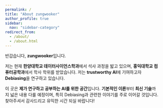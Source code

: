 ```yaml
---
permalink: /
title: "About zungwooker"
author_profile: true
sidebar:
  nav: "sidebar-category"
redirect_from: 
  - /about/
  - /about.html
---
```


반갑습니다, **zungwooker**입니다.

저는 현재 **한양대학교 데이터사이언스학과**에서 석사 과정을 밟고 있으며, **홍익대학교 컴퓨터공학과**에서 학사 학위를 받았습니다. 저는 **trustworthy AI**에 기여하고자 **Debiasing**을 연구하고 있습니다.

이 곳은 **제가 연구하고 공부하는 AI를 위한 공간**입니다. **기본적인 이론**부터 **최신 기술**까지 넓은 내용 다룰 예정이며, 특히 Debiasing과 관련한 이야기를 주로 이어갈 것입니다. 찾아주셔서 감사드리고 유익한 시간 되실 바랍니다!